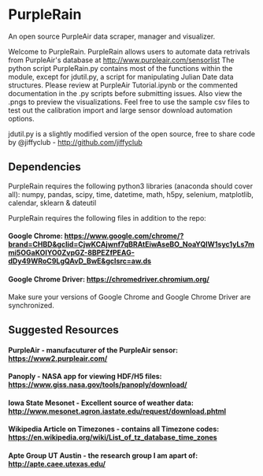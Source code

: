 # PurpleRain
An open source PurpleAir data scraper, manager and visualizer.

Welcome to PurpleRain. PurpleRain allows users to automate data retrivals from PurpleAir's database at http://www.purpleair.com/sensorlist
The python script PurpleRain.py contains most of the functions within the module, except for jdutil.py, a script for manipulating Julian
Date data structures. Please review at PurpleAir Tutorial.ipynb or the commented documentation in the .py scripts before submitting
issues. Also view the .pngs to preview the visualizations. Feel free to use the sample csv files to test out the calibration import
and large sensor download automation options.

jdutil.py is a slightly modified version of the open source, free to share code by @jiffyclub - http://github.com/jiffyclub



## Dependencies
PurpleRain requires the following python3 libraries (anaconda should cover all):
numpy, pandas, scipy, time, datetime, math, h5py, selenium, matplotlib, calendar, sklearn & dateutil

PurpleRain requires the following files in addition to the repo:

#### Google Chrome: https://www.google.com/chrome/?brand=CHBD&gclid=CjwKCAjwnf7qBRAtEiwAseBO_NoaYQIW1syc1yLs7mmi5OGaKOIYO0ZvpGZ-8BPEZfPEAG-dDy49WRoC9LgQAvD_BwE&gclsrc=aw.ds

#### Google Chrome Driver: https://chromedriver.chromium.org/

Make sure your versions of Google Chrome and Google Chrome Driver are synchronized.

## Suggested Resources
#### PurpleAir - manufacuturer of the PurpleAir sensor: https://www2.purpleair.com/
#### Panoply - NASA app for viewing HDF/H5 files: https://www.giss.nasa.gov/tools/panoply/download/
#### Iowa State Mesonet - Excellent source of weather data: http://www.mesonet.agron.iastate.edu/request/download.phtml
#### Wikipedia Article on Timezones - contains all Timezone codes: https://en.wikipedia.org/wiki/List_of_tz_database_time_zones
#### Apte Group UT Austin - the research group I am apart of: http://apte.caee.utexas.edu/
